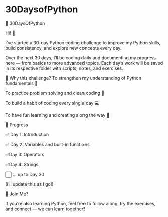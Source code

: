 # 30DaysofPython

📘 30DaysOfPython

Hi! 👋

I’ve started a 30-day Python coding challenge to improve my Python skills, build consistency, and explore new concepts every day.

Over the next 30 days, I’ll be coding daily and documenting my progress here — from basics to more advanced topics. Each day’s work will be saved in its respective folder with scripts, notes, and exercises.

🌟 Why this challenge?
To strengthen my understanding of Python fundamentals 🐍

To practice problem solving and clean coding 🧹

To build a habit of coding every single day 💻

To have fun learning and creating along the way 🎯

📅 Progress

✅ Day 1: Introduction

✅ Day 2: Variables and built-in functions

✅Day 3: Operators

✅Day 4: Strings


⬜ … up to Day 30

(I’ll update this as I go!)

🤝 Join Me?

If you’re also learning Python, feel free to follow along, try the exercises, and connect — we can learn together!
